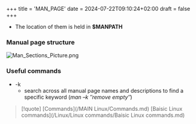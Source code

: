 +++
title = 'MAN_PAGE'
date = 2024-07-22T09:10:24+02:00
draft = false
+++

    
- The location of them is held in **$MANPATH**
### Manual page structure 
![Man_Sections_Picture.png](/Notes/Man_Sections_Picture.png)


### Useful commands
- -k 
	-  search across all manual page names and descriptions to find a specific keyword (*man –k ″remove empty″*)




>[!quote] [Commands](/MAIN Linux/Commands.md)  [Baisic Linux commands](/Linux/Linux commands/Baisic Linux commands.md)